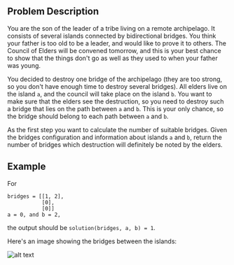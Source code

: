 ## Problem Description

You are the son of the leader of a tribe living on a remote archipelago. It consists of several islands connected by bidirectional bridges. You think your father is too old to be a leader, and would like to prove it to others. The Council of Elders will be convened tomorrow, and this is your best chance to show that the things don't go as well as they used to when your father was young.

You decided to destroy one bridge of the archipelago (they are too strong, so you don't have enough time to destroy several bridges). All elders live on the island `a`, and the council will take place on the island `b`. You want to make sure that the elders see the destruction, so you need to destroy such a bridge that lies on the path between `a` and `b`. This is your only chance, so the bridge should belong to each path between `a` and `b`.

As the first step you want to calculate the number of suitable bridges. Given the bridges configuration and information about islands `a` and `b`, return the number of bridges which destruction will definitely be noted by the elders.

## Example

For

```
bridges = [[1, 2],
           [0],
           [0]]
a = 0, and b = 2,
```

the output should be `solution(bridges, a, b) = 1`.

Here's an image showing the bridges between the islands:

![alt text](url_to_the_image)
